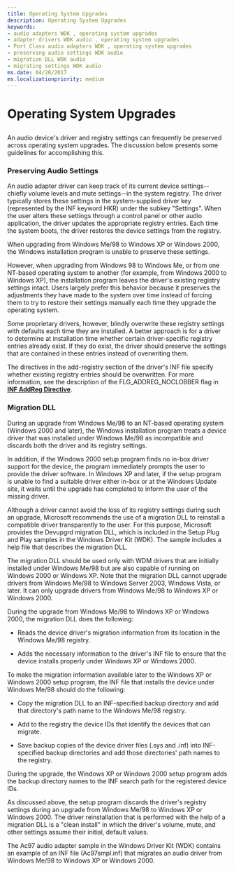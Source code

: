 ```yaml
---
title: Operating System Upgrades
description: Operating System Upgrades
keywords:
- audio adapters WDK , operating system upgrades
- adapter drivers WDK audio , operating system upgrades
- Port Class audio adapters WDK , operating system upgrades
- preserving audio settings WDK audio
- migration DLL WDK audio
- migrating settings WDK audio
ms.date: 04/20/2017
ms.localizationpriority: medium
---
```


# Operating System Upgrades


## <span id="operating_system_upgrades"></span><span id="OPERATING_SYSTEM_UPGRADES"></span>


An audio device's driver and registry settings can frequently be preserved across operating system upgrades. The discussion below presents some guidelines for accomplishing this.

### <span id="Preserving_Audio_Settings"></span><span id="preserving_audio_settings"></span><span id="PRESERVING_AUDIO_SETTINGS"></span>Preserving Audio Settings

An audio adapter driver can keep track of its current device settings--chiefly volume levels and mute settings--in the system registry. The driver typically stores these settings in the system-supplied driver key (represented by the INF keyword HKR) under the subkey "Settings". When the user alters these settings through a control panel or other audio application, the driver updates the appropriate registry entries. Each time the system boots, the driver restores the device settings from the registry.

When upgrading from Windows Me/98 to Windows XP or Windows 2000, the Windows installation program is unable to preserve these settings.

However, when upgrading from Windows 98 to Windows Me, or from one NT-based operating system to another (for example, from Windows 2000 to Windows XP), the installation program leaves the driver's existing registry settings intact. Users largely prefer this behavior because it preserves the adjustments they have made to the system over time instead of forcing them to try to restore their settings manually each time they upgrade the operating system.

Some proprietary drivers, however, blindly overwrite these registry settings with defaults each time they are installed. A better approach is for a driver to determine at installation time whether certain driver-specific registry entries already exist. If they do exist, the driver should preserve the settings that are contained in these entries instead of overwriting them.

The directives in the add-registry section of the driver's INF file specify whether existing registry entries should be overwritten. For more information, see the description of the FLG\_ADDREG\_NOCLOBBER flag in [**INF AddReg Directive**](../install/inf-addreg-directive.md).

### <span id="Migration_DLL"></span><span id="migration_dll"></span><span id="MIGRATION_DLL"></span>Migration DLL

During an upgrade from Windows Me/98 to an NT-based operating system (Windows 2000 and later), the Windows installation program treats a device driver that was installed under Windows Me/98 as incompatible and discards both the driver and its registry settings.

In addition, if the Windows 2000 setup program finds no in-box driver support for the device, the program immediately prompts the user to provide the driver software. In Windows XP and later, if the setup program is unable to find a suitable driver either in-box or at the Windows Update site, it waits until the upgrade has completed to inform the user of the missing driver.

Although a driver cannot avoid the loss of its registry settings during such an upgrade, Microsoft recommends the use of a migration DLL to reinstall a compatible driver transparently to the user. For this purpose, Microsoft provides the Devupgrd migration DLL, which is included in the Setup Plug and Play samples in the Windows Driver Kit (WDK). The sample includes a help file that describes the migration DLL.

The migration DLL should be used only with WDM drivers that are initially installed under Windows Me/98 but are also capable of running on Windows 2000 or Windows XP. Note that the migration DLL cannot upgrade drivers from Windows Me/98 to Windows Server 2003, Windows Vista, or later. It can only upgrade drivers from Windows Me/98 to Windows XP or Windows 2000.

During the upgrade from Windows Me/98 to Windows XP or Windows 2000, the migration DLL does the following:

-   Reads the device driver's migration information from its location in the Windows Me/98 registry.

-   Adds the necessary information to the driver's INF file to ensure that the device installs properly under Windows XP or Windows 2000.

To make the migration information available later to the Windows XP or Windows 2000 setup program, the INF file that installs the device under Windows Me/98 should do the following:

-   Copy the migration DLL to an INF-specified backup directory and add that directory's path name to the Windows Me/98 registry.

-   Add to the registry the device IDs that identify the devices that can migrate.

-   Save backup copies of the device driver files (.sys and .inf) into INF-specified backup directories and add those directories' path names to the registry.

During the upgrade, the Windows XP or Windows 2000 setup program adds the backup directory names to the INF search path for the registered device IDs.

As discussed above, the setup program discards the driver's registry settings during an upgrade from Windows Me/98 to Windows XP or Windows 2000. The driver reinstallation that is performed with the help of a migration DLL is a "clean install" in which the driver's volume, mute, and other settings assume their initial, default values.

The Ac97 audio adapter sample in the Windows Driver Kit (WDK) contains an example of an INF file (Ac97smpl.inf) that migrates an audio driver from Windows Me/98 to Windows XP or Windows 2000.

 

